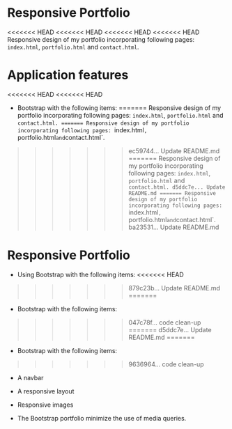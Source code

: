 # Responsive Portfolio

<<<<<<< HEAD
<<<<<<< HEAD
<<<<<<< HEAD
<<<<<<< HEAD
Responsive design of my portfolio incorporating following pages: `index.html`, `portfolio.html` and `contact.html`.


# Application features
<<<<<<< HEAD
<<<<<<< HEAD

* Bootstrap with the following items:
=======
Responsive design of my portfolio incorporating following pages: `index.html`, `portfolio.html` and `contact.html.
=======
Responsive design of my portfolio incorporating following pages: `index.html`, `portfolio.html` and `contact.html`.
>>>>>>> ec59744... Update README.md
=======
Responsive design of my portfolio incorporating following pages: `index.html`, `portfolio.html` and `contact.html.
>>>>>>> d5ddc7e... Update README.md
=======
Responsive design of my portfolio incorporating following pages: `index.html`, `portfolio.html` and `contact.html`.
>>>>>>> ba23531... Update README.md


# Responsive Portfolio

* Using Bootstrap with the following items:
<<<<<<< HEAD
>>>>>>> 879c23b... Update README.md
=======

* Bootstrap with the following items:
>>>>>>> 047c78f... code clean-up
=======
>>>>>>> d5ddc7e... Update README.md
=======

* Bootstrap with the following items:
>>>>>>> 9636964... code clean-up

   * A navbar

   * A responsive layout

   * Responsive images

* The Bootstrap portfolio minimize the use of media queries.
